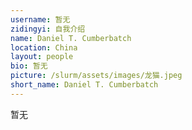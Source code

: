 ```yaml
---
username: 暂无
zidingyi: 自我介绍
name: Daniel T. Cumberbatch
location: China
layout: people
bio: 暂无
picture: /slurm/assets/images/龙猫.jpeg
short_name: Daniel T. Cumberbatch
---
```


暂无
